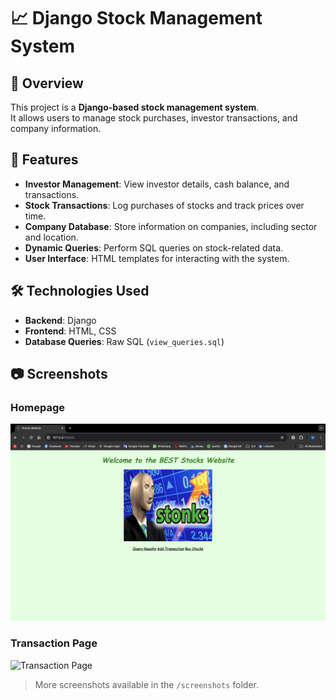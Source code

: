 # 📈 Django Stock Management System  

## 📌 Overview  
This project is a **Django-based stock management system**.  
It allows users to manage stock purchases, investor transactions, and company information.  

## 🚀 Features  
- **Investor Management**: View investor details, cash balance, and transactions.  
- **Stock Transactions**: Log purchases of stocks and track prices over time.  
- **Company Database**: Store information on companies, including sector and location.  
- **Dynamic Queries**: Perform SQL queries on stock-related data.  
- **User Interface**: HTML templates for interacting with the system.  

## 🛠️ Technologies Used  
- **Backend**: Django
- **Frontend**: HTML, CSS  
- **Database Queries**: Raw SQL (`view_queries.sql`)  

## 📷 Screenshots  
### Homepage  
![Homepage](screenshots/homepage.png)  

### Transaction Page  
![Transaction Page](screenshots/transaction.png)  

> More screenshots available in the `/screenshots` folder.  


